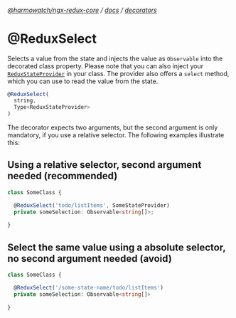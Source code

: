 ###### [@harmowatch/ngx-redux-core](../../README.md) / [docs](../index.md) / [decorators](./index.md)
 
# @ReduxSelect

Selects a value from the state and injects the value as `Observable` into the decorated class property. Please note that 
you can also inject your [`ReduxStateProvider`](../api/redux-state-provider.md) in your class. The provider also offers a 
`select` method, which you can use to read the value from the state.

```ts
@ReduxSelect(
  string,
  Type<ReduxStateProvider>
)
```

The decorator expects two arguments, but the second argument is only mandatory, if you use a relative selector. 
The following examples illustrate this: 

## Using a relative selector, second argument needed (recommended)

```ts
class SomeClass {

  @ReduxSelect('todo/listItems', SomeStateProvider)
  private someSelection: Observable<string[]>;
  
}
```

## Select the same value using a absolute selector, no second argument needed (avoid)

```ts
class SomeClass {

  @ReduxSelect('/some-state-name/todo/listItems')
  private someSelection: Observable<string[]>
  
}
```
